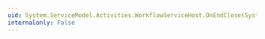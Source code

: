 ```yaml
---
uid: System.ServiceModel.Activities.WorkflowServiceHost.OnEndClose(System.IAsyncResult)
internalonly: False
---
```

